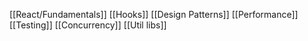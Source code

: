 [[React/Fundamentals]]
[[Hooks]]
[[Design Patterns]]
[[Performance]]
[[Testing]]
[[Concurrency]]
[[Util libs]]
